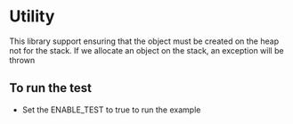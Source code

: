 # Utility
This library support ensuring that the object must be created on the heap not for the stack. If we allocate an object on the stack, an exception will be thrown

## To run the test
- Set the ENABLE_TEST to true to run the example